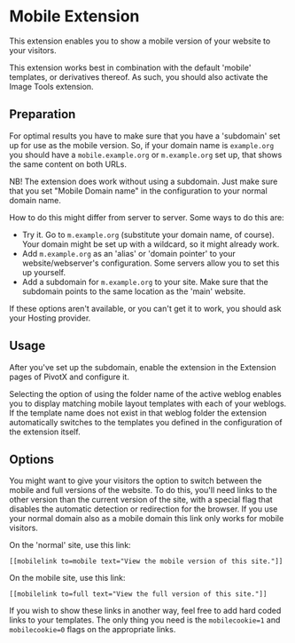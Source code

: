 
Mobile Extension
================

This extension enables you to show a mobile version of your website to your
visitors.

This extension works best in combination with the default 'mobile' templates,
or derivatives thereof. As such, you should also activate the Image Tools
extension.

Preparation
-----------

For optimal results you have to make sure that you have a 'subdomain' set up for
use as the mobile version. So, if your domain name is `example.org` you should
have a `mobile.example.org` or `m.example.org` set up, that shows the same
content on both URLs.

NB! The extension does work without using a subdomain. Just make sure that you
set "Mobile Domain name" in the configuration to your normal domain name.

How to do this might differ from server to server. Some ways to do this are:

  * Try it. Go to `m.example.org` (substitute your domain name, of course). Your
    domain might be set up with a wildcard, so it might already work.
  * Add `m.example.org` as an 'alias' or 'domain pointer' to your
    website/webserver's configuration. Some servers allow you to set this up
    yourself.
  * Add a subdomain for `m.example.org` to your site. Make sure that the
    subdomain points to the same location as the 'main' website.

If these options aren't available, or you can't get it to work, you should ask
your Hosting provider.


Usage
-----

After you've set up the subdomain, enable the extension in the Extension pages
of PivotX and configure it.
   
Selecting the option of using the folder name of the active weblog enables you
to display matching mobile layout templates with each of your weblogs.
If the template name does not exist in that weblog folder the extension automatically
switches to the templates you defined in the configuration of the extension itself.

Options
-------

You might want to give your visitors the option to switch between the mobile and
full versions of the website. To do this, you'll need links to the other version
than the current version of the site, with a special flag that disables the
automatic detection or redirection for the browser.
If you use your normal domain also as a mobile domain this link only works for mobile
visitors.

On the 'normal' site, use this link:

    [[mobilelink to=mobile text="View the mobile version of this site."]]

On the mobile site, use this link:

    [[mobilelink to=full text="View the full version of this site."]]

If you wish to show these links in another way, feel free to add hard coded links
to your templates. The only thing you need is the `mobilecookie=1` and
`mobilecookie=0` flags on the appropriate links.
